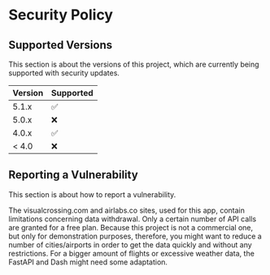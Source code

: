 # Security Policy

## Supported Versions

This section is about the versions of this project, which are
currently being supported with security updates.

| Version | Supported          |
| ------- | ------------------ |
| 5.1.x   | :white_check_mark: |
| 5.0.x   | :x:                |
| 4.0.x   | :white_check_mark: |
| < 4.0   | :x:                |

## Reporting a Vulnerability

This section is about how to report a vulnerability.

The visualcrossing.com and airlabs.co sites, used for this app, contain limitations concerning data withdrawal. Only a certain number of API calls are granted for a free plan.
Because this project is not a commercial one, but only for demonstration purposes, therefore, you might want to reduce a number of cities/airports in order to get 
the data quickly and without any restrictions. For a bigger amount of flights or excessive weather data, the FastAPI and Dash might need some adaptation. 
